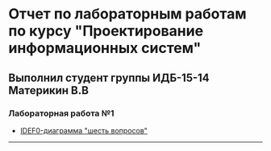 # Отчет по лабораторным работам по курсу "Проектирование информационных систем"

## Выполнил студент группы ИДБ-15-14 Материкин В.В

### Лабораторная работа №1

* [IDEF0-диаграмма "шесть вопросов"](http://test.net)
***
